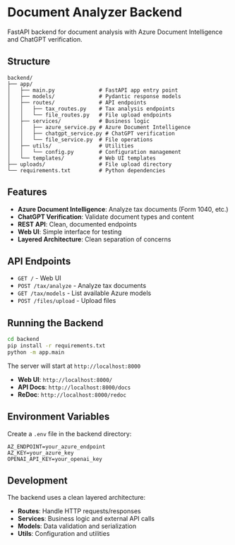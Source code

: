 # Document Analyzer Backend

FastAPI backend for document analysis with Azure Document Intelligence and ChatGPT verification.

## Structure

```
backend/
├── app/
│   ├── main.py              # FastAPI app entry point
│   ├── models/              # Pydantic response models
│   ├── routes/              # API endpoints
│   │   ├── tax_routes.py    # Tax analysis endpoints
│   │   └── file_routes.py   # File upload endpoints
│   ├── services/            # Business logic
│   │   ├── azure_service.py # Azure Document Intelligence
│   │   ├── chatgpt_service.py # ChatGPT verification
│   │   └── file_service.py  # File operations
│   ├── utils/               # Utilities
│   │   └── config.py        # Configuration management
│   └── templates/           # Web UI templates
├── uploads/                 # File upload directory
└── requirements.txt         # Python dependencies
```

## Features

- **Azure Document Intelligence**: Analyze tax documents (Form 1040, etc.)
- **ChatGPT Verification**: Validate document types and content
- **REST API**: Clean, documented endpoints
- **Web UI**: Simple interface for testing
- **Layered Architecture**: Clean separation of concerns

## API Endpoints

- `GET /` - Web UI
- `POST /tax/analyze` - Analyze tax documents
- `GET /tax/models` - List available Azure models
- `POST /files/upload` - Upload files

## Running the Backend

```bash
cd backend
pip install -r requirements.txt
python -m app.main
```

The server will start at `http://localhost:8000`

- **Web UI**: `http://localhost:8000/`
- **API Docs**: `http://localhost:8000/docs`
- **ReDoc**: `http://localhost:8000/redoc`

## Environment Variables

Create a `.env` file in the backend directory:

```env
AZ_ENDPOINT=your_azure_endpoint
AZ_KEY=your_azure_key
OPENAI_API_KEY=your_openai_key
```

## Development

The backend uses a clean layered architecture:

- **Routes**: Handle HTTP requests/responses
- **Services**: Business logic and external API calls
- **Models**: Data validation and serialization
- **Utils**: Configuration and utilities 